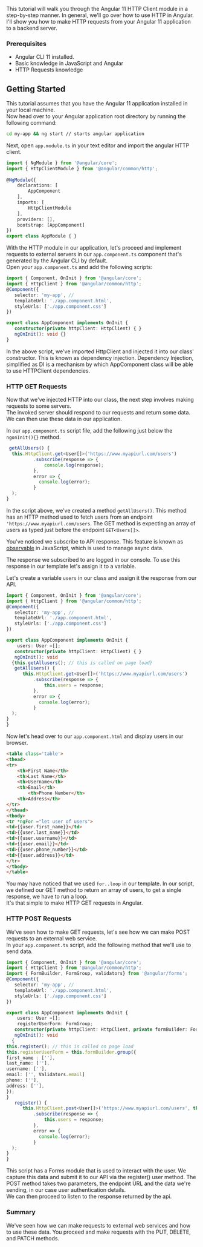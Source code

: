 
This tutorial will walk you through the Angular 11 HTTP Client module in a step-by-step manner. In general, we'll go over how to use HTTP in Angular.  
I'll show you how to make HTTP requests from your Angular 11 application to a backend server.  
### Prerequisites
-  Angular CLI 11 installed.
- Basic knowledge in JavaScript and Angular 
- HTTP Requests knowledge
## Getting Started
This tutorial assumes that you have the Angular 11 application installed in your local machine.  
Now head over to your Angular application root directory by running the following command:
```bash
cd my-app && ng start // starts angular application
```
Next, open `app.module.ts` in your text editor and import the angular HTTP client.  
```ts
import { NgModule } from '@angular/core';
import { HttpClientModule } from '@angular/common/http';
 
@NgModule({
    declarations: [
        AppComponent
    ],
    imports: [
        HttpClientModule
    ],
    providers: [],
    bootstrap: [AppComponent]
})
export class AppModule { }
```
With the HTTP module in our application, let's proceed and implement requests to external servers in our `app.component.ts` component that's generated by the Angular CLI by default.  
Open your `app.component.ts` and add the following scripts:  

```ts
import { Component, OnInit } from '@angular/core'; 
import { HttpClient } from '@angular/common/http';
@Component({
   selector: 'my-app', //
   templateUrl: './app.component.html',
   styleUrls: ['./app.component.css']
})

export class AppComponent implements OnInit {
   constructor(private httpClient: HttpClient) { }
   ngOnInit(): void {}
}
```
In the above script, we've imported HttpClient and injected it into our class' constructor.  This is known as dependency injection.
Dependency Injection, simplified as DI is a mechanism by which AppComponent class will be able to use HTTPClient dependencies.  

### HTTP GET Requests
Now that we've injected HTTP into our class, the next step involves making requests to some servers.  
The invoked server should respond to our requests and return some data.  
We can then use these data in our application.  
  
In our `app.component.ts` script file, add the following just below the `ngonInit(){}` method.  
```ts
 getAllUsers() {
  this.HttpClient.get<User[]>('https://www.myapiurl.com/users')
          .subscribe(response => {
              console.log(response);
          },
          error => {
			console.log(error);
          }
  );
}
```
In the script above, we've created a method `getAllUsers()`. This method has an HTTP method used to fetch users from an endpoint `'https://www.myapiurl.com/users`. The GET method is expecting an array of users as typed just before the endpoint `GET<Users[]>`.  

You've noticed we subscribe to API response. This feature is known as [observable](https://angular.io/guide/observables) in JavaScript, which is used to manage async data.  

The response we subscribed to are logged in our console.  To use this response in our template let's assign it to a variable.

Let's create a variable `users` in our class and assign it the response from our API.  
```ts
import { Component, OnInit } from '@angular/core'; 
import { HttpClient } from '@angular/common/http';
@Component({
   selector: 'my-app', //
   templateUrl: './app.component.html',
   styleUrls: ['./app.component.css']
})

export class AppComponent implements OnInit { 
    users: User =[];
   constructor(private httpClient: HttpClient) { }
   ngOnInit(): void 
  {this.getAllusers(); // this is called on page load}
   getAllUsers() {
      this.HttpClient.get<User[]>('https://www.myapiurl.com/users')
          .subscribe(response => {
              this.users = response;
          },
          error => {
			console.log(error);
          }
  );
}
}
```
Now let's head over to our `app.component.html` and display users in our browser.  
```html
<table class='table'>
<thead>
<tr>
	<th>First Name</th>
	<th>Last Name</th>
	<th>Username</th>
	<th>Email</th>
        <th>Phone Number</th>
	<th>Address</th>
</tr>
</thead>
<tbody>
<tr *ngFor ="let user of users">
<td>{{user.first_name}}</td>
<td>{{user.last_name}}</td>
<td>{{user.username}}</td>
<td>{{user.email}}</td>
<td>{{user.phone_number}}</td>
<td>{{user.address}}</td>
</tr>
</tbody>
</table>
```
You may have noticed that we used `for..loop` in our template.  In our script, we defined our GET method to return an array of users, to get a single response, we have to run a loop.  
It's that simple to make HTTP GET requests in Angular.

### HTTP POST Requests
We've seen how to make GET requests, let's see how we can make POST requests to an external web service.  
In your `app.component.ts` script, add the following method that we'll use to send data.  

```ts
import { Component, OnInit } from '@angular/core'; 
import { HttpClient } from '@angular/common/http';
import { FormBuilder, FormGroup, validators} from '@angular/forms';
@Component({
   selector: 'my-app', //
   templateUrl: './app.component.html',
   styleUrls: ['./app.component.css']
})

export class AppComponent implements OnInit { 
    users: User =[];
    registerUserForm: FormGroup;
   constructor(private httpClient: HttpClient, private formBuilder: FormBuilder) { }
   ngOnInit(): void 
  {
this.register(); // this is called on page load
this.registerUserForm = this.formBuilder.group({
first_name : [''],
last_name: [''],
username: [''],
email: ['', Validators.email]
phone: [''],
address: [''],
});
}
   register() {
      this.HttpClient.post<User[]>('https://www.myapiurl.com/users', this.registeruserForm.value)
          .subscribe(response => {
              this.users = response;
          },
          error => {
			console.log(error);
          }
  );
}
}
```
This script has a Forms module that is used to interact with the user.
We capture this data and submit it to our API via the register() user method.  The POST method takes two parameters, the endpoint URL and the data we're sending, in our case user authentication details.  
We can then proceed to listen to the response returned by the api.  

### Summary
We've seen how we can make requests to external web services and how to use these data.  You proceed and make requests with the PUT, DELETE, and PATCH methods.



